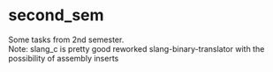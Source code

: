 # second_sem 
Some tasks from 2nd semester.  
Note: slang_c is pretty good reworked slang-binary-translator
with the possibility of assembly inserts
